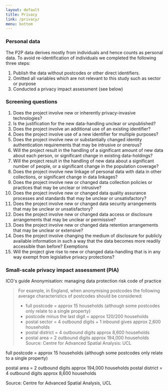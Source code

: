 ```yaml
---
layout: default
title: Privacy
link: /privacy/
menu: bottom
---
```


### Personal data
The P2P data derives mostly from individuals and hence counts as personal data. To avoid re-identification of individuals we completed the following three steps:

1. Publish the data without postcodes or other direct identifiers.
2. Omitted all variables which are not relevant to this study such as sector or purpose
3. Conducted a privacy impact assessment (see below) 

### Screening questions

1. Does the project involve new or inherently privacy-invasive technologies?
2. Is the justification for the new data-handling unclear or unpublished?
3. Does the project involve an additional use of an existing identifier?
4. Does the project involve use of a new identifier for multiple purposes?
5. Does the project involve new or substantially changed identity authentication requirements that may be intrusive or onerous?
 6. Will the project result in the handling of a significant amount of new data about each person, or significant change in existing data-holdings?
7. Will the project result in the handling of new data about a significant number of people, or a significant change in the population coverage?
8. Does the project involve new linkage of personal data with data in other collections, or significant change in data linkages?
9. Does the project involve new or changed data collection policies or practices that may be unclear or intrusive?
10. Does the project involve new or changed data quality assurance processes and standards that may be unclear or unsatisfactory?
11. Does the project involve new or changed data security arrangements that may be unclear or unsatisfactory?
12. Does the project involve new or changed data access or disclosure arrangements that may be unclear or permissive?
13. Does the project involve new or changed data retention arrangements that may be unclear or extensive?
14. Does the project involve changing the medium of disclosure for publicly available information in such a way that the data becomes more readily accessible than before?
Exemptions
15. Will the project give rise to new or changed data-handling that is in any way exempt from legislative privacy protections?


### Small-scale privacy impact assessment (PIA)

ICO's guide
Anonymisation: managing data protection risk code of practice

> For example, in England, when anonymising postcodes the following average characteristics of postcodes should be considered:
> * full postcode = approx 15 households (although some postcodes only relate to a single property)
> * postcode minus the last digit = approx 120/200 households 
> * postal sector = 4  outbound digits + 1 inbound gives approx 2,600 households 
> * postal district = 4 outbound digits approx 8,600 households 
> * postal area = 2 outbound digits approx 194,000 households 
> Source: Centre for Advanced Spatial Analysis: UCL


full postcode = approx 15 households (although some postcodes only relate to a single property) 

postal area = 2 outbound digits approx 194,000 households 
postal district = 4 outbound digits approx 8,600 households 

Source: Centre for Advanced Spatial Analysis, UCL